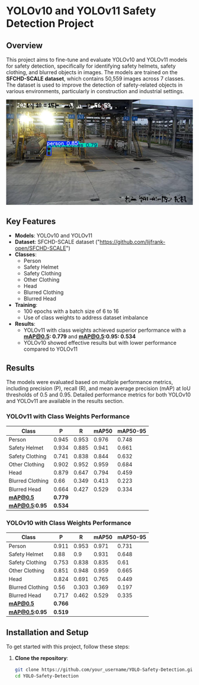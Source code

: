 # YOLOv10 and YOLOv11 Safety Detection Project

## Overview

This project aims to fine-tune and evaluate YOLOv10 and YOLOv11 models for safety detection, specifically for identifying safety helmets, safety clothing, and blurred objects in images. The models are trained on the **SFCHD-SCALE dataset**, which contains 50,559 images across 7 classes. The dataset is used to improve the detection of safety-related objects in various environments, particularly in construction and industrial settings.

![YOLOv11 Detection Example](tes.jpeg)

## Key Features

- **Models**: YOLOv10 and YOLOv11
- **Dataset**: SFCHD-SCALE dataset ("https://github.com/lijfrank-open/SFCHD-SCALE")
- **Classes**:
  - Person
  - Safety Helmet
  - Safety Clothing
  - Other Clothing
  - Head
  - Blurred Clothing
  - Blurred Head
- **Training**:
  - 100 epochs with a batch size of 6 to 16
  - Use of class weights to address dataset imbalance
- **Results**:
  - YOLOv11 with class weights achieved superior performance with a **mAP@0.5: 0.779** and **mAP@0.5:0.95: 0.534**
  - YOLOv10 showed effective results but with lower performance compared to YOLOv11

## Results

The models were evaluated based on multiple performance metrics, including precision (P), recall (R), and mean average precision (mAP) at IoU thresholds of 0.5 and 0.95. Detailed performance metrics for both YOLOv10 and YOLOv11 are available in the results section.

### YOLOv11 with Class Weights Performance

| Class              | P    | R    | mAP50 | mAP50-95 |
|--------------------|------|------|-------|----------|
| Person             | 0.945| 0.953| 0.976 | 0.748    |
| Safety Helmet      | 0.934| 0.885| 0.941 | 0.661    |
| Safety Clothing    | 0.741| 0.838| 0.844 | 0.632    |
| Other Clothing     | 0.902| 0.952| 0.959 | 0.684    |
| Head               | 0.879| 0.647| 0.794 | 0.459    |
| Blurred Clothing   | 0.66 | 0.349| 0.413 | 0.223    |
| Blurred Head       | 0.664| 0.427| 0.529 | 0.334    |
| **mAP@0.5**        | **0.779**|    |       |          |
| **mAP@0.5:0.95**   | **0.534**|    |       |          |

### YOLOv10 with Class Weights Performance

| Class              | P    | R    | mAP50 | mAP50-95 |
|--------------------|------|------|-------|----------|
| Person             | 0.911| 0.953| 0.971 | 0.731    |
| Safety Helmet      | 0.88 | 0.9  | 0.931 | 0.648    |
| Safety Clothing    | 0.753| 0.838| 0.835 | 0.61     |
| Other Clothing     | 0.851| 0.948| 0.959 | 0.665    |
| Head               | 0.824| 0.691| 0.765 | 0.449    |
| Blurred Clothing   | 0.56 | 0.303| 0.369 | 0.197    |
| Blurred Head       | 0.717| 0.462| 0.529 | 0.335    |
| **mAP@0.5**        | **0.766**|    |       |          |
| **mAP@0.5:0.95**   | **0.519**|    |       |          |

## Installation and Setup

To get started with this project, follow these steps:

1. **Clone the repository**:
   ```bash
   git clone https://github.com/your_username/YOLO-Safety-Detection.git
   cd YOLO-Safety-Detection
